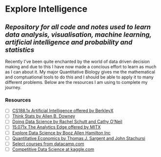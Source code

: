 # Explore Intelligence
*Repository for all code and notes used to learn data analysis, visualisation, machine learning, artificial intelligence and probability and statistics*
-----

Recently I've been quite enchanted by the world of data driven decision making and due to this I have now made a concious effort to learn as much as I can about it. My major Quantitative Biology gives me the mathematical and comptuational tools to do this and I should be able to apply it to many different problems. Below are the resources I am using to complete my journey.

### Resources

- [ ] [CS188.1x Artificial Intelligence offered by BerkleyX](https://www.edx.org/course/artificial-intelligence-uc-berkeleyx-cs188-1x-0#.VPOxFFPF_l8)
- [ ] [Think Stats by Allen B. Downey](http://greenteapress.com/thinkstats/)
- [ ] [Doing Data Science by Rachel Schutt and Cathy O’Neil](http://columbiadatascience.com/doing-data-science/)
- [ ] [15.071x The Analytics Edge offered by MITX](https://www.edx.org/course/analytics-edge-mitx-15-071x-0#.VPOx81PF_l8)
- [ ] [Explore Data Science by Booz Allen Hamilton Inc](https://exploredatascience.com/)
- [ ] [Quantitative Economics by Thomas J. Sargent and John Stachursi](http://quant-econ.net/)
- [ ] [Select courses from datacamp.com](https://www.datacamp.com/)
- [ ] [Competitive Data Science at kaggle.com](http://www.kaggle.com/)
